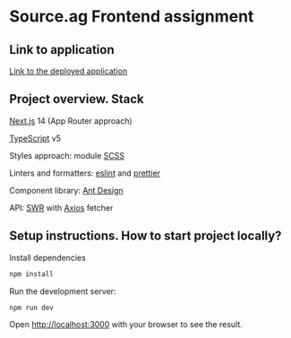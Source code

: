 # Source.ag Frontend assignment

## Link to application

[Link to the deployed application](https://source-ag-frontend-assignment.vercel.app/)

## Project overview. Stack

[Next.js](https://www.npmjs.com/package/next) 14 (App Router approach)

[TypeScript](https://www.npmjs.com/package/typescript) v5

Styles approach: module [SCSS](https://www.npmjs.com/package/sass)

Linters and formatters: [eslint](https://www.npmjs.com/package/eslint) and [prettier](https://www.npmjs.com/package/prettier)

Component library: [Ant Design](https://www.npmjs.com/package/antd)

API: [SWR](https://www.npmjs.com/package/swr?activeTab=readme) with [Axios](https://www.npmjs.com/package/axios) fetcher

## Setup instructions. How to start project locally?

Install dependencies

```bash
npm install
```

Run the development server:

```bash
npm run dev
```

Open [http://localhost:3000](http://localhost:3000) with your browser to see the result.
